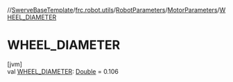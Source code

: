 //[SwerveBaseTemplate](../../../../index.md)/[frc.robot.utils](../../index.md)/[RobotParameters](../index.md)/[MotorParameters](index.md)/[WHEEL_DIAMETER](-w-h-e-e-l_-d-i-a-m-e-t-e-r.md)

# WHEEL_DIAMETER

[jvm]\
val [WHEEL_DIAMETER](-w-h-e-e-l_-d-i-a-m-e-t-e-r.md): [Double](https://kotlinlang.org/api/latest/jvm/stdlib/kotlin/-double/index.html) = 0.106
